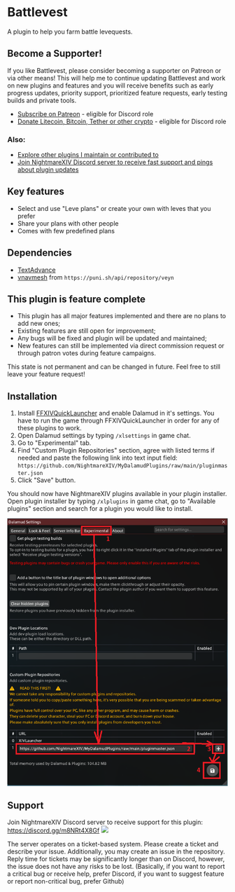 ﻿# Battlevest
A plugin to help you farm battle levequests.
## Become a Supporter!
If you like Battlevest, please consider becoming a supporter on Patreon or via other means! This will help me to continue updating Battlevest and work on new plugins and features and you will receive benefits such as early progress updates, priority support, prioritized feature requests, early testing builds and private tools. 
- [Subscribe on Patreon](https://subscribe.nightmarexiv.com/) - eligible for Discord role
- [Donate Litecoin, Bitcoin, Tether or other crypto](https://crypto.nightmarexiv.com/) - eligible for Discord role

### Also:
- [Explore other plugins I maintain or contributed to](https://explore.nightmarexiv.com/)
- [Join NightmareXIV Discord server to receive fast support and pings about plugin updates](https://discord.gg/m8NRt4X8Gf)
## Key features
- Select and use "Leve plans" or create your own with leves that you prefer
- Share your plans with other people
- Comes with few predefined plans

## Dependencies
- [TextAdvance](https://github.com/NightmareXIV/TextAdvance/)
- [vnavmesh](https://github.com/awgil/ffxiv_navmesh) from `https://puni.sh/api/repository/veyn`
## This plugin is feature complete
- This plugin has all major features implemented and there are no plans to add new ones;
- Existing features are still open for improvement;
- Any bugs will be fixed and plugin will be updated and maintained;
- New features can still be implemented via direct commission request or through patron votes during feature campaigns.

This state is not permanent and can be changed in future. Feel free to still leave your feature request!
## Installation
1. Install [FFXIVQuickLauncher](https://github.com/goatcorp/FFXIVQuickLauncher?tab=readme-ov-file#xivlauncher-----) and enable Dalamud in it's settings. You have to run the game through FFXIVQuickLauncher in order for any of these plugins to work.
2. Open Dalamud settings by typing `/xlsettings` in game chat.
3. Go to "Experimental" tab.
4. Find "Custom Plugin Repositories" section, agree with listed terms if needed and paste the following link into text input field: `https://github.com/NightmareXIV/MyDalamudPlugins/raw/main/pluginmaster.json`
5. Click "Save" button.

You should now have NightmareXIV plugins available in your plugin installer. <br>
Open plugin installer by typing `/xlplugins` in game chat, go to "Available plugins" section and search for a plugin you would like to install.

![image](https://github.com/NightmareXIV/MyDalamudPlugins/blob/main/meta/install/installer.png?raw=true)

## Support
Join NightmareXIV Discord server to receive support for this plugin: https://discord.gg/m8NRt4X8Gf
[![](https://dcbadge.vercel.app/api/server/m8NRt4X8Gf)](https://discord.gg/m8NRt4X8Gf)

The server operates on a ticket-based system. Please create a ticket and describe your issue.
Additionally, you may create an issue in the repository. Reply time for tickets may be significantly longer than on Discord, however, the issue does not have any risks to be lost.
(Basically, if you want to report a critical bug or receive help, prefer Discord, if you want to suggest feature or report non-critical bug, prefer Github)
